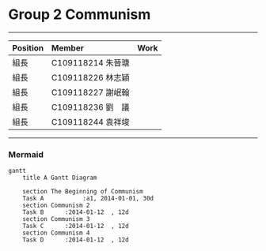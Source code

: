 # Group 2  Communism
***
| Position     | Member             | Work     |
| :----------- | :---------------| :---------- |
| 組長         | C109118214 朱晉瑭 |     |
| 組長         | C109118226 林志穎 |     |
| 組長         | C109118227 謝岷翰 |     |
| 組長         | C109118236 劉　議 |     |
| 組長         | C109118244 袁祥竣 |     |
***

### Mermaid
```mermaid
gantt
    title A Gantt Diagram

    section The Beginning of Communism
    Task A           :a1, 2014-01-01, 30d
    section Communism 2
    Task B      :2014-01-12  , 12d
    section Communism 3
    Task C      :2014-01-12  , 12d
    section Communism 4
    Task D      :2014-01-12  , 12d
```
